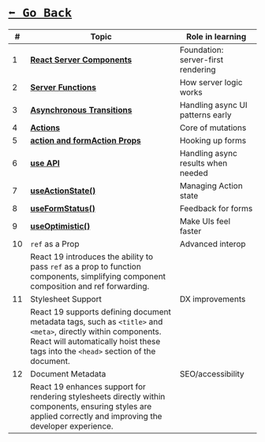 # [```⬅️ Go Back```](./index.md#-features)

| #  | Topic                    | Role in learning                   |
| -- | ------------------------ | ---------------------------------- |
| 1  | [**React Server Components**](./react-server-components.md) | Foundation: server-first rendering |
| 2  | [**Server Functions**](./server-functions.md) | How server logic works             |
| 3  | [**Asynchronous Transitions**](./asynchronous-transitions.md) | Handling async UI patterns early   |
| 4  | [**Actions**](./actions.md) | Core of mutations                  |
| 5  | [**action and formAction Props**](./action-and-formaction-props.md) | Hooking up forms                   |
| 6  | [**use API**](./new-api-use.md) | Handling async results when needed |
| 7  | [**useActionState()**](./new-hook-useactionstate.md) | Managing Action state              |
| 8  | [**useFormStatus()**](./new-hook-useformstatus.md) | Feedback for forms                 |
| 9  | [**useOptimistic()**](./new-hook-useoptimistic.md) | Make UIs feel faster               |
| 10 | `ref` as a Prop          | Advanced interop                   |
|    | React 19 introduces the ability to pass `ref` as a prop to function components, simplifying component composition and ref forwarding.|
| 11 | Stylesheet Support       | DX improvements                    |
|    | React 19 supports defining document metadata tags, such as `<title>` and `<meta>`, directly within components. React will automatically hoist these tags into the `<head>` section of the document.|
| 12 | Document Metadata        | SEO/accessibility                  |
|    | React 19 enhances support for rendering stylesheets directly within components, ensuring styles are applied correctly and improving the developer experience.|

